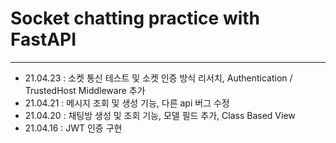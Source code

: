 # Socket chatting practice with FastAPI
---

- 21.04.23 : 소켓 통신 테스트 및 소켓 인증 방식 리서치, Authentication / TrustedHost Middleware 추가
- 21.04.21 : 메시지 조회 및 생성 기능, 다른 api 버그 수정
- 21.04.20 : 채팅방 생성 및 조회 기능, 모델 필드 추가, Class Based View
- 21.04.16 : JWT 인증 구현